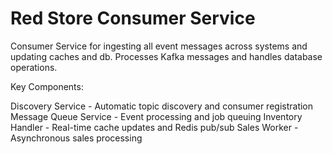 # Red Store Consumer Service
Consumer Service for ingesting all event messages across systems and updating caches and db. Processes Kafka messages and handles database operations.

Key Components:

Discovery Service - Automatic topic discovery and consumer registration
Message Queue Service - Event processing and job queuing
Inventory Handler - Real-time cache updates and Redis pub/sub
Sales Worker - Asynchronous sales processing
